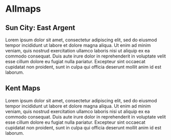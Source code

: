 <param ve-config title="For problem def and testing" layout="vertical">

# Allmaps

## Sun City: East Argent

Lorem ipsum dolor sit amet, consectetur adipiscing elit, sed do eiusmod tempor incididunt ut labore et dolore magna aliqua. Ut enim ad minim veniam, quis nostrud exercitation ullamco laboris nisi ut aliquip ex ea commodo consequat. Duis aute irure dolor in reprehenderit in voluptate velit esse cillum dolore eu fugiat nulla pariatur. Excepteur sint occaecat cupidatat non proident, sunt in culpa qui officia deserunt mollit anim id est laborum.
<param ve-map title="Sun City: East Argent" center="32.325,-80.96302" zoom="15">
<param ve-map-layer active allmaps allmaps-id="3018bd1c0c7af69b" title="Test">

## Kent Maps

Lorem ipsum dolor sit amet, consectetur adipiscing elit, sed do eiusmod tempor incididunt ut labore et dolore magna aliqua. Ut enim ad minim veniam, quis nostrud exercitation ullamco laboris nisi ut aliquip ex ea commodo consequat. Duis aute irure dolor in reprehenderit in voluptate velit esse cillum dolore eu fugiat nulla pariatur. Excepteur sint occaecat cupidatat non proident, sunt in culpa qui officia deserunt mollit anim id est laborum.
<param ve-map center="Q676689" zoom="10">
<param ve-map-layer active allmaps allmaps-id="08f8a4bca9b4dd3a" title="Kent Ordnance Survey 1860" >